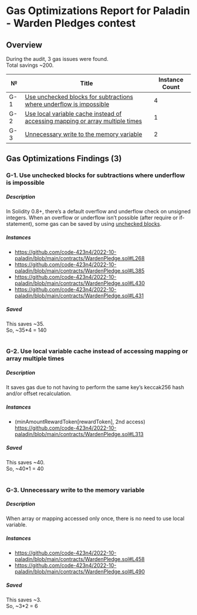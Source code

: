 # Gas Optimizations Report for Paladin - Warden Pledges contest

## Overview
During the audit, 3 gas issues were found.  
Total savings ~200.

№ | Title | Instance Count
--- | --- | --- 
G-1 | [Use unchecked blocks for subtractions where underflow is impossible](#g-1-use-unchecked-blocks-for-subtractions-where-underflow-is-impossible) | 4
G-2 | [Use local variable cache instead of accessing mapping or array multiple times](#g-2-use-local-variable-cache-instead-of-accessing-mapping-or-array-multiple-times) | 1
G-3 | [Unnecessary write to the memory variable](#g-3-unnecessary-write-to-the-memory-variable) | 2

## Gas Optimizations Findings (3)
### G-1. Use unchecked blocks for subtractions where underflow is impossible
##### Description
In Solidity 0.8+, there’s a default overflow and underflow check on unsigned integers. When an overflow or underflow isn’t possible (after require or if-statement), some gas can be saved by using [unchecked blocks](https://docs.soliditylang.org/en/v0.8.17/control-structures.html#checked-or-unchecked-arithmetic).

##### Instances 
- https://github.com/code-423n4/2022-10-paladin/blob/main/contracts/WardenPledge.sol#L268
- https://github.com/code-423n4/2022-10-paladin/blob/main/contracts/WardenPledge.sol#L385
- https://github.com/code-423n4/2022-10-paladin/blob/main/contracts/WardenPledge.sol#L430
- https://github.com/code-423n4/2022-10-paladin/blob/main/contracts/WardenPledge.sol#L431

##### Saved
This saves ~35.  
So, ~35*4 = 140

#
### G-2. Use local variable cache instead of accessing mapping or array multiple times
##### Description
It saves gas due to not having to perform the same key’s keccak256 hash and/or offset recalculation.

##### Instances 
- (minAmountRewardToken[rewardToken], 2nd access) https://github.com/code-423n4/2022-10-paladin/blob/main/contracts/WardenPledge.sol#L313

##### Saved
This saves ~40.  
So, ~40*1 = 40

#
### G-3. Unnecessary write to the memory variable
##### Description
When array or mapping accessed only once, there is no need to use local variable.

##### Instances
- https://github.com/code-423n4/2022-10-paladin/blob/main/contracts/WardenPledge.sol#L458
- https://github.com/code-423n4/2022-10-paladin/blob/main/contracts/WardenPledge.sol#L490

##### Saved
This saves ~3.  
So, ~3*2 = 6